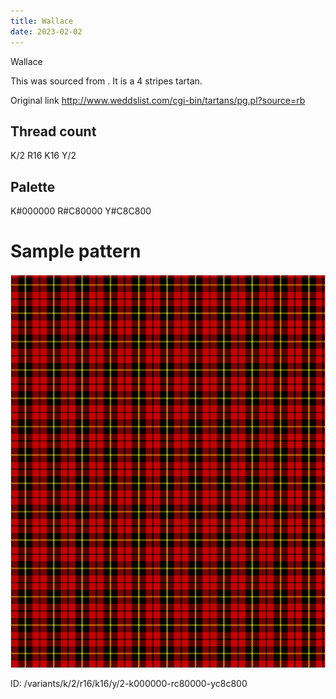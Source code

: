 ```yaml
---
title: Wallace
date: 2023-02-02
---
```

Wallace

This was sourced from <no value>.  It is a 4 stripes tartan.

Original link http://www.weddslist.com/cgi-bin/tartans/pg.pl?source=rb

## Thread count
K/2 R16 K16 Y/2

## Palette
K#000000 R#C80000 Y#C8C800

# Sample pattern

![Tartan detail](tartan.png "K/2 R16 K16 Y/2 tartan")

ID: /variants/k/2/r16/k16/y/2-k000000-rc80000-yc8c800